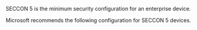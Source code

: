 SECCON 5 is the minimum security configuration for an enterprise device.

Microsoft recommends the following configuration for SECCON 5 devices.